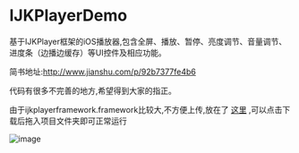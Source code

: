 # IJKPlayerDemo
基于IJKPlayer框架的iOS播放器,包含全屏、播放、暂停、亮度调节、音量调节、进度条（边播边缓存）等UI控件及相应功能。

简书地址:http://www.jianshu.com/p/92b7377fe4b6

代码有很多不完善的地方,希望得到大家的指正。

由于ijkplayerframework.framework比较大,不方便上传,放在了 [这里](https://pan.baidu.com/s/1mhSwfSs)  ,可以点击下载后拖入项目文件夹即可正常运行



![image](https://github.com/zsj1992/IJKPlayerDemo/blob/master/ZSIJKPlayer_Demo/ZSIJKPlayer_Demo/ZSPlayer.gif)
